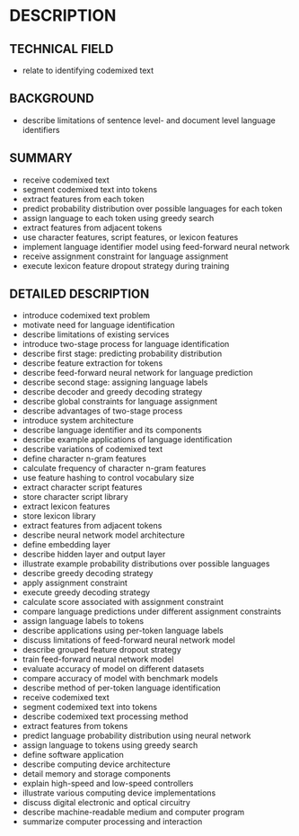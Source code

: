 # DESCRIPTION

## TECHNICAL FIELD

- relate to identifying codemixed text

## BACKGROUND

- describe limitations of sentence level- and document level language identifiers

## SUMMARY

- receive codemixed text
- segment codemixed text into tokens
- extract features from each token
- predict probability distribution over possible languages for each token
- assign language to each token using greedy search
- extract features from adjacent tokens
- use character features, script features, or lexicon features
- implement language identifier model using feed-forward neural network
- receive assignment constraint for language assignment
- execute lexicon feature dropout strategy during training

## DETAILED DESCRIPTION

- introduce codemixed text problem
- motivate need for language identification
- describe limitations of existing services
- introduce two-stage process for language identification
- describe first stage: predicting probability distribution
- describe feature extraction for tokens
- describe feed-forward neural network for language prediction
- describe second stage: assigning language labels
- describe decoder and greedy decoding strategy
- describe global constraints for language assignment
- describe advantages of two-stage process
- introduce system architecture
- describe language identifier and its components
- describe example applications of language identification
- describe variations of codemixed text
- define character n-gram features
- calculate frequency of character n-gram features
- use feature hashing to control vocabulary size
- extract character script features
- store character script library
- extract lexicon features
- store lexicon library
- extract features from adjacent tokens
- describe neural network model architecture
- define embedding layer
- describe hidden layer and output layer
- illustrate example probability distributions over possible languages
- describe greedy decoding strategy
- apply assignment constraint
- execute greedy decoding strategy
- calculate score associated with assignment constraint
- compare language predictions under different assignment constraints
- assign language labels to tokens
- describe applications using per-token language labels
- discuss limitations of feed-forward neural network model
- describe grouped feature dropout strategy
- train feed-forward neural network model
- evaluate accuracy of model on different datasets
- compare accuracy of model with benchmark models
- describe method of per-token language identification
- receive codemixed text
- segment codemixed text into tokens
- describe codemixed text processing method
- extract features from tokens
- predict language probability distribution using neural network
- assign language to tokens using greedy search
- define software application
- describe computing device architecture
- detail memory and storage components
- explain high-speed and low-speed controllers
- illustrate various computing device implementations
- discuss digital electronic and optical circuitry
- describe machine-readable medium and computer program
- summarize computer processing and interaction


